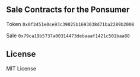 ## Sale Contracts for the Ponsumer

Token
`0x0f2451e0ce93c39025b1693038d71ba2289b2008`

Sale
`0x79ca19b5737a00314473debaaaf1421c501baa80`

## License
MIT License